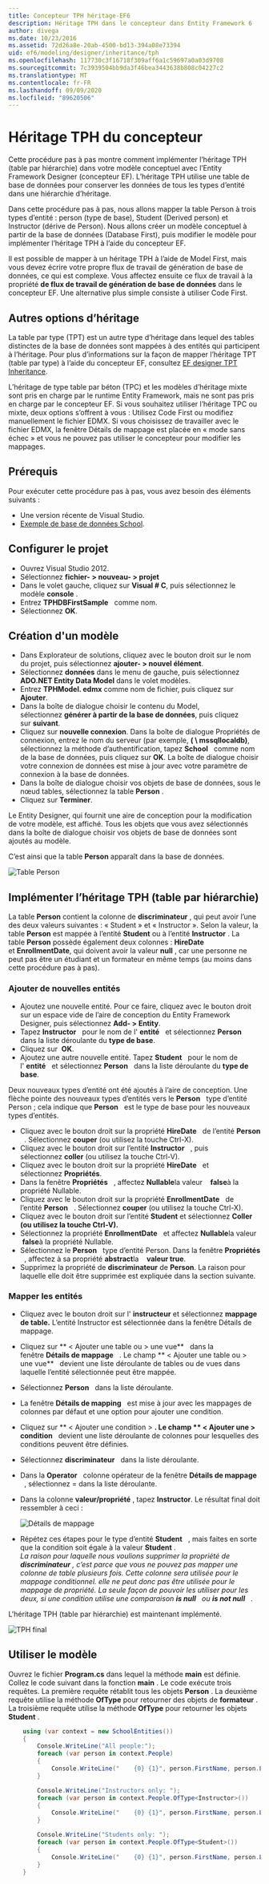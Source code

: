 ```yaml
---
title: Concepteur TPH héritage-EF6
description: Héritage TPH dans le concepteur dans Entity Framework 6
author: divega
ms.date: 10/23/2016
ms.assetid: 72d26a8e-20ab-4500-bd13-394a08e73394
uid: ef6/modeling/designer/inheritance/tph
ms.openlocfilehash: 117730c3f16718f309aff6a1c59697a0a03d9708
ms.sourcegitcommit: 7c3939504bb9da3f46bea3443638b808c04227c2
ms.translationtype: MT
ms.contentlocale: fr-FR
ms.lasthandoff: 09/09/2020
ms.locfileid: "89620506"
---
```

# <a name="designer-tph-inheritance"></a>Héritage TPH du concepteur
Cette procédure pas à pas montre comment implémenter l’héritage TPH (table par hiérarchie) dans votre modèle conceptuel avec l’Entity Framework Designer (concepteur EF). L’héritage TPH utilise une table de base de données pour conserver les données de tous les types d’entité dans une hiérarchie d’héritage.

Dans cette procédure pas à pas, nous allons mapper la table Person à trois types d’entité : person (type de base), Student (Derived person) et Instructor (dérive de Person). Nous allons créer un modèle conceptuel à partir de la base de données (Database First), puis modifier le modèle pour implémenter l’héritage TPH à l’aide du concepteur EF.

Il est possible de mapper à un héritage TPH à l’aide de Model First, mais vous devez écrire votre propre flux de travail de génération de base de données, ce qui est complexe. Vous affectez ensuite ce flux de travail à la propriété **de flux de travail de génération de base de données** dans le concepteur EF. Une alternative plus simple consiste à utiliser Code First.

## <a name="other-inheritance-options"></a>Autres options d’héritage

La table par type (TPT) est un autre type d’héritage dans lequel des tables distinctes de la base de données sont mappées à des entités qui participent à l’héritage. Pour plus d’informations sur la façon de mapper l’héritage TPT (table par type) à l’aide du concepteur EF, consultez [EF designer TPT Inheritance](xref:ef6/modeling/designer/inheritance/tpt).

L’héritage de type table par béton (TPC) et les modèles d’héritage mixte sont pris en charge par le runtime Entity Framework, mais ne sont pas pris en charge par le concepteur EF. Si vous souhaitez utiliser l’héritage TPC ou mixte, deux options s’offrent à vous : Utilisez Code First ou modifiez manuellement le fichier EDMX. Si vous choisissez de travailler avec le fichier EDMX, la fenêtre Détails de mappage est placée en « mode sans échec » et vous ne pouvez pas utiliser le concepteur pour modifier les mappages.

## <a name="prerequisites"></a>Prérequis

Pour exécuter cette procédure pas à pas, vous avez besoin des éléments suivants :

- Une version récente de Visual Studio.
- [Exemple de base de données School](xref:ef6/resources/school-database).

## <a name="set-up-the-project"></a>Configurer le projet

-   Ouvrez Visual Studio 2012.
-   Sélectionnez **fichier- &gt; nouveau- &gt; projet**
-   Dans le volet gauche, cliquez sur **Visual \# C**, puis sélectionnez le modèle **console** .
-   Entrez **TPHDBFirstSample**   comme nom.
-   Sélectionnez **OK**.

## <a name="create-a-model"></a>Création d'un modèle

-   Dans Explorateur de solutions, cliquez avec le bouton droit sur le nom du projet, puis sélectionnez **ajouter- &gt; nouvel élément**.
-   Sélectionnez **données** dans le menu de gauche, puis sélectionnez **ADO.NET Entity Data Model** dans le volet modèles.
-   Entrez **TPHModel. edmx** comme nom de fichier, puis cliquez sur **Ajouter**.
-   Dans la boîte de dialogue choisir le contenu du Model, sélectionnez **générer à partir de la base de données**, puis cliquez sur **suivant**.
-   Cliquez sur **nouvelle connexion**.
    Dans la boîte de dialogue Propriétés de connexion, entrez le nom du serveur (par exemple, **( \\ mssqllocaldb)**, sélectionnez la méthode d’authentification, tapez **School**   comme nom de la base de données, puis cliquez sur **OK**.
    La boîte de dialogue choisir votre connexion de données est mise à jour avec votre paramètre de connexion à la base de données.
-   Dans la boîte de dialogue choisir vos objets de base de données, sous le nœud tables, sélectionnez la table **Person** .
-   Cliquez sur **Terminer**.

Le Entity Designer, qui fournit une aire de conception pour la modification de votre modèle, est affiché. Tous les objets que vous avez sélectionnés dans la boîte de dialogue choisir vos objets de base de données sont ajoutés au modèle.

C’est ainsi que la table **Person** apparaît dans la base de données.

![Table Person](~/ef6/media/persontable.png) 

## <a name="implement-table-per-hierarchy-inheritance"></a>Implémenter l’héritage TPH (table par hiérarchie)

La table **Person** contient la colonne de **discriminateur** , qui peut avoir l’une des deux valeurs suivantes : « Student » et « Instructor ». Selon la valeur, la table **Person** est mappée à l’entité **Student** ou à l’entité **Instructor** . La table **Person** possède également deux colonnes : **HireDate**   et **EnrollmentDate**, qui doivent avoir la valeur **null** , car une personne ne peut pas être un étudiant et un formateur en même temps (au moins dans cette procédure pas à pas).

### <a name="add-new-entities"></a>Ajouter de nouvelles entités

-   Ajoutez une nouvelle entité.
    Pour ce faire, cliquez avec le bouton droit sur un espace vide de l’aire de conception du Entity Framework Designer, puis sélectionnez **Add- &gt; Entity**.
-   Tapez **Instructor**   pour le nom de l' **entité**   et sélectionnez **Person**   dans la liste déroulante du **type de base**.
-   Cliquez sur  **OK**.
-   Ajoutez une autre nouvelle entité. Tapez **Student**   pour le nom de l' **entité**   et sélectionnez **Person**   dans la liste déroulante du **type de base**.

Deux nouveaux types d’entité ont été ajoutés à l’aire de conception. Une flèche pointe des nouveaux types d’entités vers le **Person**   type d’entité Person ; cela indique que **Person**   est le type de base pour les nouveaux types d’entités.

-   Cliquez avec le bouton droit sur la propriété **HireDate**   de l’entité **Person**   . Sélectionnez **couper** (ou utilisez la touche Ctrl-X).
-   Cliquez avec le bouton droit sur l’entité **Instructor**   , puis sélectionnez **coller** (ou utilisez la touche Ctrl-V).
-   Cliquez avec le bouton droit sur la propriété **HireDate**   et sélectionnez **Propriétés**.
-   Dans la fenêtre **Propriétés**   , affectez **Nullable**la valeur    **false**à la propriété Nullable.
-   Cliquez avec le bouton droit sur la propriété **EnrollmentDate**   de l’entité **Person**   . Sélectionnez **couper** (ou utilisez la touche Ctrl-X).
-   Cliquez avec le bouton droit sur l’entité **Student** et sélectionnez **Coller (ou utilisez la touche Ctrl-V).**
-   Sélectionnez la propriété **EnrollmentDate**   et affectez **Nullable**la valeur    **false**à la propriété Nullable.
-   Sélectionnez le **Person**   type d’entité Person. Dans la fenêtre **Propriétés**   , affectez à sa propriété **abstract**la    **valeur true**.
-   Supprimez la propriété de **discriminateur** de **Person**. La raison pour laquelle elle doit être supprimée est expliquée dans la section suivante.

### <a name="map-the-entities"></a>Mapper les entités

-   Cliquez avec le bouton droit sur l' **instructeur** et sélectionnez **mappage de table.**
    L’entité Instructor est sélectionnée dans la fenêtre Détails de mappage.
-   Cliquez sur ** &lt; Ajouter une table ou &gt; une vue**   dans la fenêtre **Détails de mappage**   .
    Le champ ** &lt; Ajouter une table ou &gt; une vue**   devient une liste déroulante de tables ou de vues dans laquelle l’entité sélectionnée peut être mappée.
-   Sélectionnez **Person**   dans la liste déroulante.
-   La fenêtre **Détails de mapping**   est mise à jour avec les mappages de colonnes par défaut et une option pour ajouter une condition.
-   Cliquez sur ** &lt; Ajouter une condition &gt; **.
    Le champ ** &lt; Ajouter une &gt; condition**   devient une liste déroulante de colonnes pour lesquelles des conditions peuvent être définies.
-   Sélectionnez **discriminateur**   dans la liste déroulante.
-   Dans la **Operator**   colonne opérateur de la fenêtre **Détails de mappage**   , sélectionnez = dans la liste déroulante.
-   Dans la colonne **valeur/propriété** , tapez **Instructor**. Le résultat final doit ressembler à ceci :

    ![Détails de mappage](~/ef6/media/mappingdetails2.png)

-   Répétez ces étapes pour le type d’entité **Student**   , mais faites en sorte que la condition soit égale à la valeur **Student** .  
    *La raison pour laquelle nous voulions supprimer la propriété de **discriminateur** , c’est parce que vous ne pouvez pas mapper une colonne de table plusieurs fois. Cette colonne sera utilisée pour le mappage conditionnel. elle ne peut donc pas être utilisée pour le mappage de propriété. La seule façon de pouvoir les utiliser pour les deux, si une condition utilise une comparaison **is null**   ou **is not null**   .*

L'héritage TPH (table par hiérarchie) est maintenant implémenté.

![TPH final](~/ef6/media/finaltph.png)

## <a name="use-the-model"></a>Utiliser le modèle

Ouvrez le fichier **Program.cs** dans lequel la méthode **main** est définie. Collez le code suivant dans la fonction **main** . Le code exécute trois requêtes. La première requête rétablit tous les objets **Person** . La deuxième requête utilise la méthode **OfType** pour retourner des objets de **formateur** . La troisième requête utilise la méthode **OfType** pour retourner les objets **Student** .

``` csharp
    using (var context = new SchoolEntities())
    {
        Console.WriteLine("All people:");
        foreach (var person in context.People)
        {
            Console.WriteLine("    {0} {1}", person.FirstName, person.LastName);
        }

        Console.WriteLine("Instructors only: ");
        foreach (var person in context.People.OfType<Instructor>())
        {
            Console.WriteLine("    {0} {1}", person.FirstName, person.LastName);
        }

        Console.WriteLine("Students only: ");
        foreach (var person in context.People.OfType<Student>())
        {
            Console.WriteLine("    {0} {1}", person.FirstName, person.LastName);
        }
    }
```
